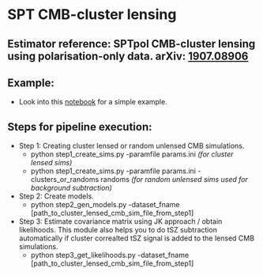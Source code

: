 # SPT CMB-cluster lensing

## Estimator reference: SPTpol CMB-cluster lensing using polarisation-only data. arXiv: [1907.08906](https://arxiv.org/abs/1907.08605)

## Example: 
* Look into this [notebook](scripts/cluster_lensing_example.ipynb) for a simple example.

## Steps for pipeline execution:
* Step 1: Creating cluster lensed or random unlensed CMB simulations.
  * python step1_create_sims.py -paramfile params.ini *(for cluster lensed sims)*
  * python step1_create_sims.py -paramfile params.ini -clusters_or_randoms randoms *(for random unlensed sims used for background subtraction)*
* Step 2: Create models.
  * python step2_gen_models.py -dataset_fname [path_to_cluster_lensed_cmb_sim_file_from_step1]
* Step 3: Estimate covariance matrix using JK approach / obtain likelihoods. This module also helps you to do tSZ subtraction automatically if cluster correalted tSZ signal is added to the lensed CMB simulations.
  * python step3_get_likelihoods.py -dataset_fname [path_to_cluster_lensed_cmb_sim_file_from_step1]
